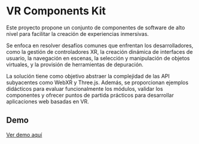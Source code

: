 # VR Components Kit

Este proyecto propone un conjunto de componentes de software de alto nivel para facilitar la creación de experiencias inmersivas.

Se enfoca en resolver desafíos comunes que enfrentan los desarrolladores, como la gestión de controladores XR, la creación dinámica de interfaces de usuario, la navegación en escenas, la selección y manipulación de objetos virtuales, y la provisión de herramientas de depuración.

La solución tiene como objetivo abstraer la complejidad de las API subyacentes como WebXR y Three.js.
Además, se proporcionan ejemplos didácticos para evaluar funcionalmente los módulos, validar los componentes y ofrecer puntos de partida prácticos para desarrollar aplicaciones web basadas en VR.

## Demo
[Ver demo aquí](https://fmarinofiuba.github.io/vrComponentsKit/)
